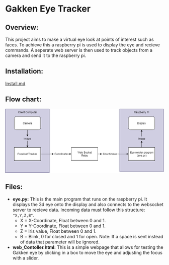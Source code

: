 # Gakken Eye Tracker
## Overview:
This project aims to make a virtual eye look at points of interest such as faces. To achieve this a raspberry pi is used to display the eye and recieve commands. A seperate web server is then used to track objects from a camera and send it to the raspberry pi.

## Installation:
[Install.md](install.md)

## Flow chart:
![](flowchart.png)
## Files:
- **eye.py:**
This is the main program that runs on the raspberry pi. It displays the 3d eye onto the display and also connects to the websocket server to recieve data. Incoming data must follow this structure:
`"X,Y,Z,B"`.
    - X = X-Coordinate, Float between 0 and 1.
    - Y = Y-Coordinate, Float between 0 and 1.
    - Z = Iris value, Float between 0 and 1.
    - B = Blink, 0 for closed and 1 for open.
Note: If a space is sent instead of data that parameter will be ignored.
- **web_Contoller.html:**
This is a simple webpage that allows for testing the Gakken eye by clicking in a box to move the eye and adjusting the focus with a slider.
